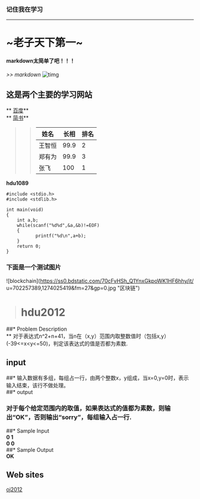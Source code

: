 ### 记住我在学习
---
#  ~老子天下第一~
####  **markdown太简单了吧！！！**
*>> markdown*
![timg](https://timgsa.baidu.com/timg?image&quality=80&size=b9999_10000&sec=1562310523202&di=e440ba0a9607e47b11ceb7055ed6adaa&imgtype=0&src=http%3A%2F%2Fpic19.nipic.com%2F20120211%2F7447807_175725670000_2.jpg"小猫")   
## **这是两个主要的学习网站**
  
    
**  [百度](http://baidu.com)**          
**  [简书](http://jianshu.com)**         
>> 姓名 | 长相 | 排名          
>> -----|-----|------           
>> 王智恒|99.9|2           
>> 郑有为|99.9|3             
>> 张飞|100|1            

**hdu1089**       
```   
#include <stdio.h>    
#include <stdlib.h>     
   
int main(void)    
{   
    int a,b;  
    while(scanf("%d%d",&a,&b)!=EOF)     
    {   
           printf("%d\n",a+b);   
    }    
    return 0;   
}   
```  
###  **下面是一个测试图片**         
![blockchain](https://ss0.bdstatic.com/70cFvHSh_Q1YnxGkpoWK1HF6hhy/it/
u=702257389,1274025419&fm=27&gp=0.jpg "区块链")  
  
>#  hdu2012     
##*  Problem Description     
** 对于表达式n^2+n+41，当n在（x,y）范围内取整数值时（包括x,y）(-39<=x<y<=50)，判定该表达式的值是否都为素数.       
## input         
##* 输入数据有多组，每组占一行，由两个整数x，y组成，当x=0,y=0时，表示输入结束，该行不做处理。       
##*  output  
###  **对于每个给定范围内的取值，如果表达式的值都为素数，则输出“OK”，否则输出“sorry”，每组输入占一行.**       
##* Sample Input            
**0 1**      
**0 0**       
##* Sample Output    
**OK** 
##    Web sites    
[oj2012](http://acm.hdu.edu.cn/showproblem.php?pid=2012)        
